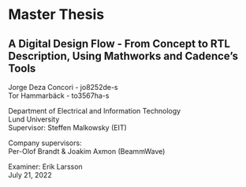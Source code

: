 # Master Thesis
## A Digital Design Flow - From Concept to RTL Description, Using Mathworks and Cadence’s Tools

Jorge Deza Concori - jo8252de-s  
Tor Hammarbäck - to3567ha-s

Department of Electrical and Information Technology  
Lund University  
Supervisor: Steffen Malkowsky (EIT)

Company supervisors:  
Per-Olof Brandt & Joakim Axmon (BeammWave)

Examiner: Erik Larsson  
July 21, 2022

